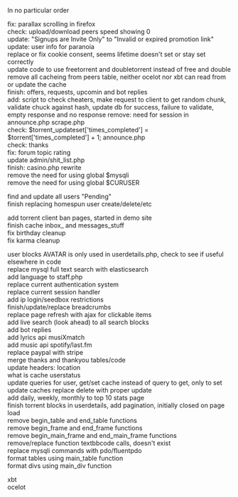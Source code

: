 In no particular order  

fix: parallax scrolling in firefox  
check: upload/download peers speed showing 0  
update: "Signups are Invite Only" to "Invalid or expired promotion link"
update: user info for paranoia  
replace or fix cookie consent, seems lifetime doesn't set or stay set correctly  
update code to use freetorrent and doubletorrent instead of free and double  
remove all cacheing from peers table, neither ocelot nor xbt can read from or update the cache  
finish: offers, requests, upcomin and bot replies  
add: script to check cheaters, make request to client to get random chunk, validate chuck against hash, update db for success, failure to validate, empty response and no response
remove: need for session in announce.php scrape.php  
check: $torrent_updateset['times_completed'] = $torrent['times_completed'] + 1; announce.php  
check: thanks  
fix: forum topic rating  
update admin/shit_list.php  
finish: casino.php rewrite  
remove the need for using global $mysqli  
remove the need for using global $CURUSER  

find and update all users "Pending"  
finish replacing homespun user create/delete/etc  

add torrent client ban pages, started in demo site  
finish cache inbox_ and messages_stuff  
fix birthday cleanup  
fix karma cleanup  


user blocks AVATAR is only used in userdetails.php, check to see if useful elsewhere in code  
replace mysql full text search with elasticsearch  
add language to staff.php  
replace current authentication system  
replace current session handler  
add ip login/seedbox restrictions  
finish/update/replace breadcrumbs  
replace page refresh with ajax for clickable items  
add live search (look ahead) to all search blocks  
add bot replies  
add lyrics api musiXmatch  
add music api spotify/last.fm  
replace paypal with stripe  
merge thanks and thankyou tables/code  
update headers: location  
what is cache userstatus  
update queries for user, get/set cache instead of query to get, only to set  
update caches replace delete with proper update  
add daily, weekly, monthly to top 10 stats page  
finish torrent blocks in userdetails, add pagination, initially closed on page load  
remove begin_table and end_table functions  
remove begin_frame and end_frame functions  
remove begin_main_frame and end_main_frame functions  
remove/replace function textbbcode calls, doesn't exist  
replace mysqli commands with pdo/fluentpdo  
format tables using main_table function  
format divs using main_div function  

xbt  
ocelot  
